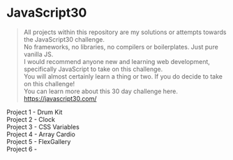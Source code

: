 # JavaScript30

>All projects within this repository are my solutions or attempts towards the JavaScript30 challenge.  
>No frameworks, no libraries, no compilers or boilerplates. Just pure vanilla JS.    
>I would recommend anyone new and learning web development, specifically JavaScript to take on this challenge.  
>You will almost certainly learn a thing or two. If you do decide to take on this challenge!  
>You can learn more about this 30 day challenge here. https://javascript30.com/ 

Project 1 - Drum Kit  
Project 2 - Clock  
Project 3 - CSS Variables  
Project 4 - Array Cardio  
Project 5 - FlexGallery  
Project 6 - 
